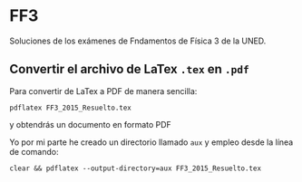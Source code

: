 # FF3
Soluciones de los exámenes de Fndamentos de Física 3 de la UNED.

## Convertir el archivo de LaTex `.tex` en `.pdf`

Para convertir de LaTex a PDF de manera sencilla:

```
pdflatex FF3_2015_Resuelto.tex
```

y obtendrás un documento en formato PDF

Yo por mi parte he creado un directorio llamado `aux` y empleo desde la línea de comando:

```
clear && pdflatex --output-directory=aux FF3_2015_Resuelto.tex
```
